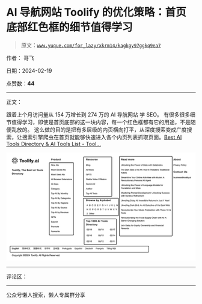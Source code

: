 # AI 导航网站 Toolify 的优化策略：首页底部红色框的细节值得学习

> 原文：[`www.yuque.com/for_lazy/xkrm14/kagkgy97ggkq9ea7`](https://www.yuque.com/for_lazy/xkrm14/kagkgy97ggkq9ea7)

作者： 哥飞

日期：2024-02-19

点赞数：**44**

* * *

正文：

跟着上个月访问量从 154 万增长到 274 万的 AI 导航网站 学 SEO。
有很多很多细节值得学习，即使是首页底部的这一块内容，每一个红色框都有它的用途，不是随便乱放的。
这么做的目的是把有多层级的内页横向打平，从深度搜索变成广度搜索，让搜索引擎爬虫在首页就能够快速进入各个内页列表抓取页面。[Best AI Tools
Directory & AI Tools List - Tool...](https://Toolify.ai)

![](img/6bd1f9deb069711e227aa1c3e5ea0af6.png)

* * *

评论区：

* * *

公众号懒人搜索，懒人专属群分享